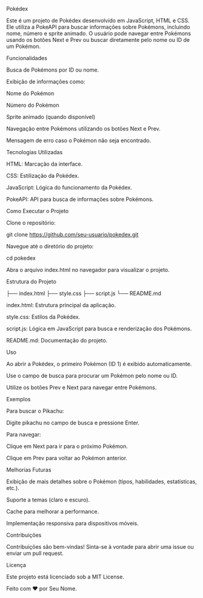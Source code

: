 Pokédex

Este é um projeto de Pokédex desenvolvido em JavaScript, HTML e CSS. Ele utiliza a PokeAPI para buscar informações sobre Pokémons, incluindo nome, número e sprite animado. O usuário pode navegar entre Pokémons usando os botões Next e Prev ou buscar diretamente pelo nome ou ID de um Pokémon.

Funcionalidades

Busca de Pokémons por ID ou nome.

Exibição de informações como:

Nome do Pokémon

Número do Pokémon

Sprite animado (quando disponível)

Navegação entre Pokémons utilizando os botões Next e Prev.

Mensagem de erro caso o Pokémon não seja encontrado.

Tecnologias Utilizadas

HTML: Marcação da interface.

CSS: Estilização da Pokédex.

JavaScript: Lógica do funcionamento da Pokédex.

PokeAPI: API para busca de informações sobre Pokémons.

Como Executar o Projeto

Clone o repositório:

git clone https://github.com/seu-usuario/pokedex.git

Navegue até o diretório do projeto:

cd pokedex

Abra o arquivo index.html no navegador para visualizar o projeto.

Estrutura do Projeto

├── index.html
├── style.css
├── script.js
└── README.md

index.html: Estrutura principal da aplicação.

style.css: Estilos da Pokédex.

script.js: Lógica em JavaScript para busca e renderização dos Pokémons.

README.md: Documentação do projeto.

Uso

Ao abrir a Pokédex, o primeiro Pokémon (ID 1) é exibido automaticamente.

Use o campo de busca para procurar um Pokémon pelo nome ou ID.

Utilize os botões Prev e Next para navegar entre Pokémons.

Exemplos

Para buscar o Pikachu:

Digite pikachu no campo de busca e pressione Enter.

Para navegar:

Clique em Next para ir para o próximo Pokémon.

Clique em Prev para voltar ao Pokémon anterior.

Melhorias Futuras

Exibição de mais detalhes sobre o Pokémon (tipos, habilidades, estatísticas, etc.).

Suporte a temas (claro e escuro).

Cache para melhorar a performance.

Implementação responsiva para dispositivos móveis.

Contribuições

Contribuições são bem-vindas! Sinta-se à vontade para abrir uma issue ou enviar um pull request.

Licença

Este projeto está licenciado sob a MIT License.

Feito com ❤ por Seu Nome.
